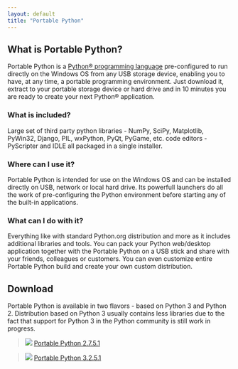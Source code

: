 ```yaml
---
layout: default
title: "Portable Python"
---
```

## What is Portable Python?
Portable Python is a [Python® programming language](http://Python.org/ "Python® programming language") pre-configured to run directly on the Windows OS from any USB storage device, enabling you to have, at any time, a portable programming environment. Just download it, extract to your portable storage device or hard drive and in 10 minutes you are ready to create your next Python® application.

### What is included?
Large set of third party python libraries - NumPy, SciPy, Matplotlib, PyWin32, Django, PIL, wxPython, PyQt, PyGame, etc.  code editors - PyScripter and IDLE all packaged in a single installer.

### Where can I use it?
Portable Python is intended for use on the Windows OS and can be installed directly on USB, network or local hard drive. Its powerfull launchers do all the work of pre-configuring the Python environment before starting any of the built-in applications.

### What can I do with it?
Everything like with standard Python.org distribution and more as it includes additional libraries and tools. You can pack your Python web/desktop application together with the Portable Python on a USB stick and share with your friends, colleagues or customers. You can even customize entire Portable Python build and create your own custom distribution.

## Download
Portable Python is available in two flavors - based on Python 3 and Python 2. Distribution based on Python 3 usually contains less libraries due to the fact that support for Python 3 in the Python community is still work in progress.

> ![][dllogo] [Portable Python 2.7.5.1]({{site.url}}/wiki/PortablePython2.7.5.1/ "Download Portable Python 2.7.5.1") 

> ![][dllogo] [Portable Python 3.2.5.1]({{site.url}}/wiki/PortablePython3.2.5.1/ "Download Portable Python 3.2.5.1")

[dllogo]: {{site.url}}/images/download.png


